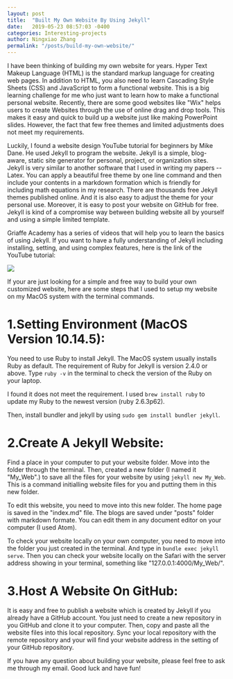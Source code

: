 ```yaml
---
layout: post
title:  "Built My Own Website By Using Jekyll"
date:   2019-05-23 08:57:03 -0400
categories: Interesting-projects
author: Ningxiao Zhang
permalink: "/posts/build-my-own-website/"
---
```


I have been thinking of building my own website for years. Hyper Text Makeup Language (HTML) is the standard markup language for creating web pages. In addition to HTML, you also need to learn Cascading Style Sheets (CSS) and JavaScript to form a functional website. This is a big learning challenge for me who just want to learn how to make a functional personal website. Recently, there are some good websites like "Wix" helps users to create Websites through the use of online drag and drop tools. This makes it easy and quick to build up a website just like making PowerPoint slides. However, the fact that few free themes and limited adjustments does not meet my requirements.

Luckily, I found a website design YouTube tutorial for beginners by Mike Dane. He used Jekyll to program the website. Jekyll is a simple, blog-aware, static site generator for personal, project, or organization sites. Jekyll is very similar to another software that I used in writing my papers -- Latex. You can apply a beautiful free theme by one line command and then include your contents in a markdown formation which is friendly for including math equations in my research. There are thousands free Jekyll themes published online. And it is also easy to adjust the theme for your personal use. Moreover, it is easy to post your website on GitHub for free. Jekyll is kind of a compromise way between building website all by yourself and using a simple limited template.

Griaffe Academy has a series of videos that will help you to learn the basics of using Jekyll. If you want to have a fully understanding of Jekyll including installing, setting, and using complex features, here is the link of the YouTube tutorial:

[<img src="../../assets/img/Jekyll.jpg">](https://youtu.be/T1itpPvFWHI)

If your are just looking for a simple and free way to build your own customized website, here are some steps that I used to setup my website on my MacOS system with the terminal commands.

1.Setting Environment (MacOS Version 10.14.5):
==================

  You need to use Ruby to install Jekyll. The MacOS system usually installs Ruby as default. The requirement of Ruby for Jekyll is version 2.4.0 or above.  Type `ruby -v` in the terminal to check the version of the Ruby on your laptop.

  I found it does not meet the requirement. I used `brew install ruby` to update my Ruby to the newest version (ruby 2.6.3p62).

  Then, install bundler and jekyll by using `sudo gem install bundler jekyll`.

2.Create A Jekyll Website:
===================

  Find a place in your computer to put your website folder. Move into the folder through the terminal. Then, created a new folder (I named it "My_Web".) to save all the files for your website by using `jekyll new My_Web`. This is a command initialling website files for you and putting them in this new folder.

  To edit this website, you need to move into this new folder. The home page is saved in the "index.md" file. The blogs are saved under "posts" folder with markdown formate. You can edit them in any document editor on your computer (I used Atom).

  To check your website locally on your own computer, you need to move into the folder you just created in the terminal. And type in `bundle exec jekyll serve`. Then you can check your website locally on the Safari with the server address showing in your terminal, something like "127.0.0.1:4000/My_Web/".

3.Host A Website On GitHub:
==================

  It is easy and free to publish a website which is created by Jekyll if you already have a GitHub account. You just need to create a new repository in you GitHub and clone it to your computer. Then, copy and paste all the website files into this local repository. Sync your local repository with the remote repository and your will find your website address in the setting of your GitHub repository.

If you have any question about building your website, please feel free to ask me through my email. Good luck and have fun!
